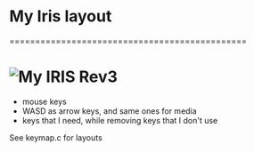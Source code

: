 # My Iris layout
==============================================

![My IRIS Rev3](https://imgur.com/a/FgcAPeZ)
=======

- mouse keys
- WASD as arrow keys, and same ones for media
- keys that I need, while removing keys that I don't use

See keymap.c for layouts
